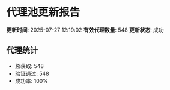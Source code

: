 # 代理池更新报告

**更新时间**: 2025-07-27 12:19:02
**有效代理数量**: 548
**更新状态**:  成功

## 代理统计
- 总获取: 548
- 验证通过: 548
- 成功率: 100%
